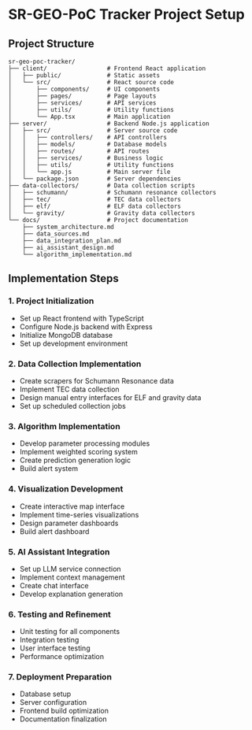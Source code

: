 # SR-GEO-PoC Tracker Project Setup

## Project Structure
```
sr-geo-poc-tracker/
├── client/                 # Frontend React application
│   ├── public/             # Static assets
│   └── src/                # React source code
│       ├── components/     # UI components
│       ├── pages/          # Page layouts
│       ├── services/       # API services
│       ├── utils/          # Utility functions
│       └── App.tsx         # Main application
├── server/                 # Backend Node.js application
│   ├── src/                # Server source code
│   │   ├── controllers/    # API controllers
│   │   ├── models/         # Database models
│   │   ├── routes/         # API routes
│   │   ├── services/       # Business logic
│   │   ├── utils/          # Utility functions
│   │   └── app.js          # Main server file
│   └── package.json        # Server dependencies
├── data-collectors/        # Data collection scripts
│   ├── schumann/           # Schumann resonance collectors
│   ├── tec/                # TEC data collectors
│   ├── elf/                # ELF data collectors
│   └── gravity/            # Gravity data collectors
└── docs/                   # Project documentation
    ├── system_architecture.md
    ├── data_sources.md
    ├── data_integration_plan.md
    ├── ai_assistant_design.md
    └── algorithm_implementation.md
```

## Implementation Steps

### 1. Project Initialization
- Set up React frontend with TypeScript
- Configure Node.js backend with Express
- Initialize MongoDB database
- Set up development environment

### 2. Data Collection Implementation
- Create scrapers for Schumann Resonance data
- Implement TEC data collection
- Design manual entry interfaces for ELF and gravity data
- Set up scheduled collection jobs

### 3. Algorithm Implementation
- Develop parameter processing modules
- Implement weighted scoring system
- Create prediction generation logic
- Build alert system

### 4. Visualization Development
- Create interactive map interface
- Implement time-series visualizations
- Design parameter dashboards
- Build alert dashboard

### 5. AI Assistant Integration
- Set up LLM service connection
- Implement context management
- Create chat interface
- Develop explanation generation

### 6. Testing and Refinement
- Unit testing for all components
- Integration testing
- User interface testing
- Performance optimization

### 7. Deployment Preparation
- Database setup
- Server configuration
- Frontend build optimization
- Documentation finalization
